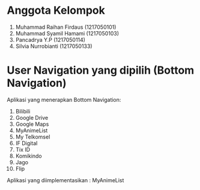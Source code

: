 # Anggota Kelompok
1. Muhammad Raihan Firdaus (1217050101)
2. Muhammad Syamil Hamami (1217050103)
3. Pancadrya Y.P (1217050114)
4. Silvia Nurrobianti (1217050133)

# User Navigation yang dipilih (Bottom Navigation)
Aplikasi yang menerapkan Bottom Navigation:

1. Bilibili
2. Google Drive
3. Google Maps
4. MyAnimeList
5. My Telkomsel
6. IF Digital 
7. Tix ID
8. Komikindo
9. Jago
10. Flip

Aplikasi yang diimplementasikan : MyAnimeList
